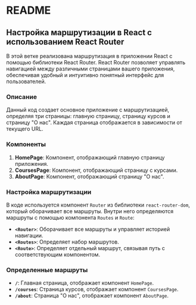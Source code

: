 # README

## Настройка маршрутизации в React с использованием React Router

В этой ветке реализована маршрутизация в приложении React с помощью библиотеки React Router. React Router позволяет управлять навигацией между различными страницами вашего приложения, обеспечивая удобный и интуитивно понятный интерфейс для пользователей.

### Описание

Данный код создает основное приложение с маршрутизацией, определяя три страницы: главную страницу, страницу курсов и страницу "О нас". Каждая страница отображается в зависимости от текущего URL.

### Компоненты

1. **HomePage**: Компонент, отображающий главную страницу приложения.
2. **CoursesPage**: Компонент, отображающий страницу с курсами.
3. **AboutPage**: Компонент, отображающий страницу "О нас".

### Настройка маршрутизации

В коде используется компонент `Router` из библиотеки `react-router-dom`, который оборачивает все маршруты. Внутри него определяются маршруты с помощью компонента `Routes` и `Route`:

- **`<Router>`**: Оборачивает все маршруты и управляет историей навигации.
- **`<Routes>`**: Определяет набор маршрутов.
- **`<Route>`**: Определяет отдельный маршрут, связывая путь с соответствующим компонентом.

### Определенные маршруты

- **`/`**: Главная страница, отображает компонент `HomePage`.
- **`/courses`**: Страница курсов, отображает компонент `CoursesPage`.
- **`/about`**: Страница "О нас", отображает компонент `AboutPage`.